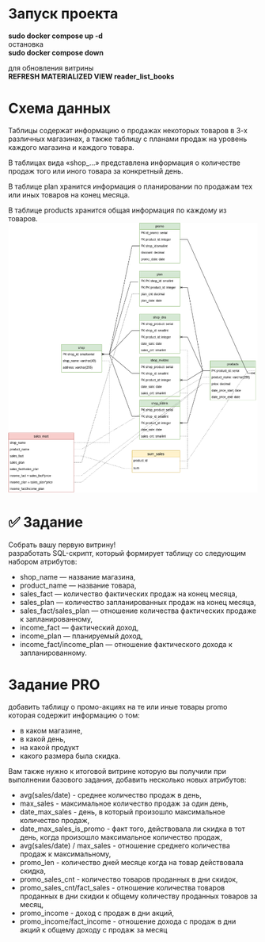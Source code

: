 # Запуск проекта
**sudo docker compose up -d** <br>
остановка <br>
**sudo docker compose down** <br>

для обновления витрины <br>
**REFRESH MATERIALIZED VIEW reader_list_books**


# Схема данных
Таблицы содержат информацию о продажах некоторых товаров в 3-х различных магазинах, а также таблицу с планами продаж на уровень каждого магазина и каждого товара. <br>

В таблицах вида «shop_…» представлена информация о количестве продаж того или иного товара за конкретный день. <br>

В таблице plan хранится информация о планировании по продажам тех или иных товаров на конец месяца. <br>

В таблице products хранится общая информация по каждому из товаров.<br>
![er diagramm](/2_5_task/diagram/er-shop-diagram.drawio.png)


# ✅ Задание
Cобрать вашу первую витрину!<br>
разработать SQL-скрипт, который формирует таблицу со следующим набором атрибутов:

- shop_name — название магазина,
- product_name — название товара,
- sales_fact — количество фактических продаж на конец месяца,
- sales_plan — количество запланированных продаж на конец месяца,
- sales_fact/sales_plan — отношение количества фактических продаже к запланированному,
- income_fact — фактический доход,
- income_plan — планируемый доход,
- income_fact/income_plan — отношение фактического дохода к запланированному. 

# Задание PRO
добавить таблицу о промо-акциях на те или иные товары promo<br>
которая содержит информацию о том: 
- в каком магазине,
- в какой день, 
- на какой продукт 
- какого размера была скидка. <br>

Вам также нужно к итоговой витрине которую вы получили при выполнении базового задания, добавить несколько новых атрибутов:  

- avg(sales/date) - среднее количество продаж в день,
- max_sales - максимальное количество продаж за один день,
- date_max_sales - день, в который произошло максимальное количество продаж,
- date_max_sales_is_promo - факт того, действовала ли скидка в тот день, когда произошло максимальное количество продаж,
- avg(sales/date) / max_sales - отношение среднего количества продаж к максимальному,
- promo_len - количество дней месяце когда на товар действовала скидка,
- promo_sales_cnt - количество товаров проданных в дни скидок,
- promo_sales_cnt/fact_sales - отношение количества товаров проданных в дни скидки к общему количеству проданных товаров за месяц,
- promo_income - доход с продаж в дни акций,
- promo_income/fact_income - отношение дохода с продаж в дни акций к общему доходу с продаж за месяц

